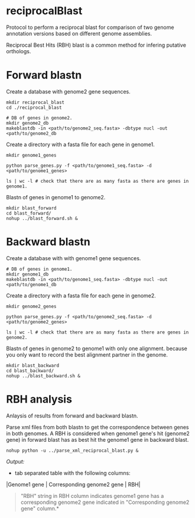 # reciprocalBlast
Protocol to perform a reciprocal blast for comparison of two genome annotation versions based on different genome assemblies.

Reciprocal Best Hits (RBH) blast is a common method for infering putative orthologs.

# **Forward blastn**

Create a database with genome2 gene sequences.

```
mkdir reciprocal_blast
cd ./reciprocal_blast

# DB of genes in genome2.
mkdir genome2_db
makeblastdb -in <path/to/genome2_seq.fasta> -dbtype nucl -out <path/to/genome2_db
```

Create a directory with a fasta file for each gene in genome1.

```
mkdir genome1_genes

python parse_genes.py -f <path/to/genome1_seq.fasta> -d <path/to/genome1_genes>

ls | wc -l # check that there are as many fasta as there are genes in genome1.
```

Blastn of genes in genome1 to genome2.

```
mkdir blast_forward
cd blast_forward/
nohup ../blast_forward.sh &
```

# **Backward blastn**

Create a database with with genome1 gene sequences.

```
# DB of genes in genome1.
mkdir genome1_db
makeblastdb -in <path/to/genome1_seq.fasta> -dbtype nucl -out <path/to/genome1_db
```

Create a directory with a fasta file for each gene in genome2.

```
mkdir genome2_genes

python parse_genes.py -f <path/to/genome2_seq.fasta> -d <path/to/genome2_genes>

ls | wc -l # check that there are as many fasta as there are genes in genome2.
```

Blastn of genes in genome2 to genome1 with only one alignment. because you only want to record the best alignment partner in the genome.


```
mkdir blast_backward
cd blast_backward/
nohup ../blast_backward.sh &
```

# **RBH analysis**

Anlaysis of results from forward and backward blastn.

Parse xml files from both blastn to get the correspondence between genes in both genomes.
A RBH is considered when genome1 gene's hit (genome2 gene) in forward blast has as best hit the genome1 gene in backward blast.

```
nohup python -u ../parse_xml_reciprocal_blast.py &
```

*Output:*
* tab separated table with the following columns:

|Genome1 gene | Corresponding genome2 gene | RBH|

> "RBH" string in RBH column indicates genome1 gene has a corresponding genome2 gene indicated in "Corresponding genome2 gene" column.*
